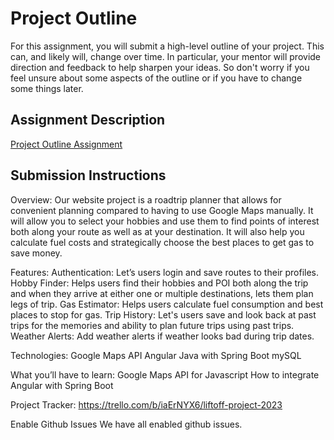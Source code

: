 # Project Outline
For this assignment, you will submit a high-level outline of your project. This can, and likely will, change over time. In particular, your mentor will provide direction and feedback to help sharpen your ideas. So don't worry if you feel unsure about some aspects of the outline or if you have to change some things later.

## Assignment Description
[Project Outline Assignment](https://education.launchcode.org/liftoff/modules/assignments/project-outline)

## Submission Instructions

Overview:
Our website project is a roadtrip planner that allows for convenient planning compared to having to use Google Maps manually. It will allow you to select your hobbies and use them to find points of interest both along your route as well as at your destination. It will also help you calculate fuel costs and strategically choose the best places to get gas to save money. 

Features:
Authentication: Let’s users login and save routes to their profiles. 
Hobby Finder: Helps users find their hobbies and POI both along the trip and when they arrive at either one or multiple destinations, lets them plan legs of trip.
Gas Estimator: Helps users calculate fuel consumption and best places to stop for gas.
Trip History: Let's users save and look back at past trips for the memories and ability to plan future trips using past trips.
Weather Alerts: Add weather alerts if weather looks bad during trip dates.

Technologies:
Google Maps API
Angular
Java with Spring Boot
mySQL

What you’ll have to learn:
Google Maps API for Javascript
How to integrate Angular with Spring Boot

Project Tracker:
https://trello.com/b/iaErNYX6/liftoff-project-2023

Enable Github Issues
We have all enabled github issues.
